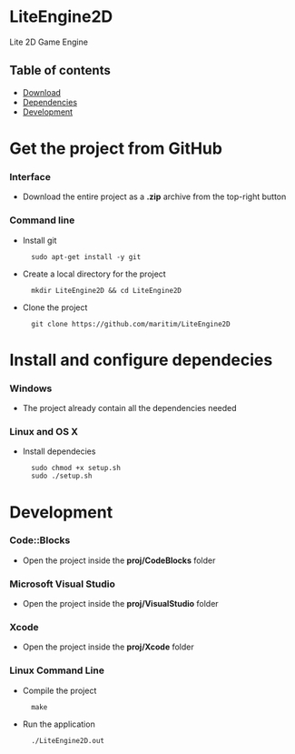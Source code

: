 LiteEngine2D
============

Lite 2D Game Engine

## Table of contents

* [Download](#get-the-project-from-github)
* [Dependencies](#install-and-configure-dependecies)
* [Development](#development)

Get the project from GitHub
===========================

### Interface

* Download the entire project as a **.zip** archive from the top-right button

### Command line

* Install git 

        sudo apt-get install -y git

* Create a local directory for the project

        mkdir LiteEngine2D && cd LiteEngine2D
    
* Clone the project

        git clone https://github.com/maritim/LiteEngine2D 

Install and configure dependecies
===============================

### Windows

* The project already contain all the dependencies needed

### Linux and OS X

* Install dependecies

        sudo chmod +x setup.sh
        sudo ./setup.sh
    
Development
================

### Code::Blocks

* Open the project inside the **proj/CodeBlocks** folder

### Microsoft Visual Studio

* Open the project inside the **proj/VisualStudio** folder

### Xcode

* Open the project inside the **proj/Xcode** folder

### Linux Command Line

* Compile the project

        make
        
* Run the application

        ./LiteEngine2D.out
